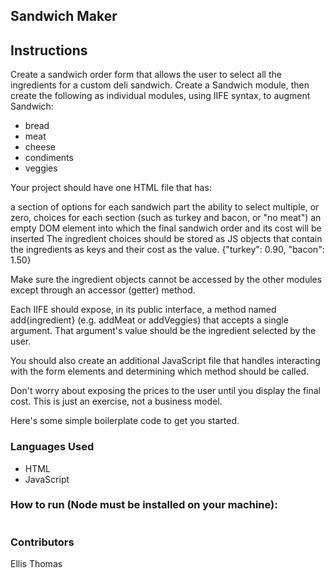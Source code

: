 ## Sandwich Maker

## Instructions
Create a sandwich order form that allows the user to select all the ingredients for a custom deli sandwich. Create a Sandwich module, then create the following as individual modules, using IIFE syntax, to augment Sandwich:

- bread
- meat
- cheese
- condiments
- veggies

Your project should have one HTML file that has:

a section of options for each sandwich part
the ability to select multiple, or zero, choices for each section (such as turkey and bacon, or "no meat")
an empty DOM element into which the final sandwich order and its cost will be inserted
The ingredient choices should be stored as JS objects that contain the ingredients as keys and their cost as the value. {"turkey": 0.90, "bacon": 1.50}

Make sure the ingredient objects cannot be accessed by the other modules except through an accessor (getter) method.

Each IIFE should expose, in its public interface, a method named add{ingredient} (e.g. addMeat or addVeggies) that accepts a single argument. That argument's value should be the ingredient selected by the user.

You should also create an additional JavaScript file that handles interacting with the form elements and determining which method should be called.

Don't worry about exposing the prices to the user until you display the final cost. This is just an exercise, not a business model.

Here's some simple boilerplate code to get you started.

### Languages Used
- HTML
- JavaScript

### How to run (Node must be installed on your machine):
```
```
### Contributors 
Ellis Thomas